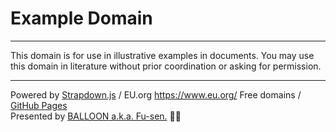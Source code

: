 # Example Domain

___

This domain is for use in illustrative examples in documents. You may use this domain in literature without prior coordination or asking for permission.

___

Powered by 
[Strapdown.js](https://strapdownjs.com/) / 
EU.org <https://www.eu.org/> Free domains /
[GitHub Pages](https://pages.github.com/)  
Presented by [BALLOON a.k.a. Fu-sen.](https://balloon.casa/) 🎈😍
